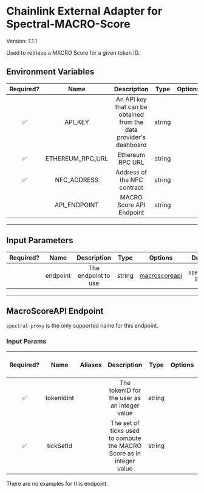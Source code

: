 # Chainlink External Adapter for Spectral-MACRO-Score

Version: 1.1.1

Used to retrieve a MACRO Score for a given token ID.

## Environment Variables

| Required? |       Name       |                            Description                             |  Type  | Options |                             Default                              |
| :-------: | :--------------: | :----------------------------------------------------------------: | :----: | :-----: | :--------------------------------------------------------------: |
|    ✅     |     API_KEY      | An API key that can be obtained from the data provider's dashboard | string |         |                                                                  |
|    ✅     | ETHEREUM_RPC_URL |                          Ethereum RPC URL                          | string |         |                                                                  |
|    ✅     |   NFC_ADDRESS    |                    Address of the NFC contract                     | string |         |                                                                  |
|           |   API_ENDPOINT   |                      MACRO Score API Endpoint                      | string |         | `https://xzff24vr3m.execute-api.us-east-2.amazonaws.com/default` |

---

## Input Parameters

| Required? |   Name   |     Description     |  Type  |                 Options                  |     Default      |
| :-------: | :------: | :-----------------: | :----: | :--------------------------------------: | :--------------: |
|           | endpoint | The endpoint to use | string | [macroscoreapi](#macroscoreapi-endpoint) | `spectral-proxy` |

---

## MacroScoreAPI Endpoint

`spectral-proxy` is the only supported name for this endpoint.

### Input Params

| Required? |    Name    | Aliases |                             Description                              |  Type  | Options | Default | Depends On | Not Valid With |
| :-------: | :--------: | :-----: | :------------------------------------------------------------------: | :----: | :-----: | :-----: | :--------: | :------------: |
|    ✅     | tokenIdInt |         |             The tokenID for the user as an integer value             | string |         |         |            |                |
|    ✅     | tickSetId  |         | The set of ticks used to compute the MACRO Score as in integer value | string |         |         |            |                |

There are no examples for this endpoint.
